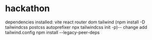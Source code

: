 # hackathon
dependencies installed:
vite 
react router dom
tailwind (npm install -D tailwindcss postcss autoprefixer
npx tailwindcss init -p)-- change add tailwind.config
 npm install --legacy-peer-deps




